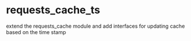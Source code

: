 # requests_cache_ts
extend the requests_cache module and add interfaces for updating cache based on the time stamp
